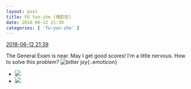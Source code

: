```yaml
---
layout: post
title: FU Yun-zhe (傅韵哲)
date: 2018-06-12 21:39
categories: [ 'fu-yun-zhe' ]
---
```


<div class="weibo-info">
  <a href="https://weibo.com/6505655408/Gl4048Xm0">2018-06-12 21:39</a>
</div>

The General Exam is near. May I get good scores! I'm a little nervous. How to solve this problem? ![bitter joy](https://img.t.sinajs.cn/t4/appstyle/expression/ext/normal/83/2018new_kuxiao_org.png){:.emoticon}

<!-- more -->

<ul class="weibo-pic-list-1">
  <li class="weibo-pic">
    <a href="http://wx2.sinaimg.cn/mw690/0076h49Wgy1fs8q3agebcj30u016c76j.jpg"><img src="http://wx2.sinaimg.cn/thumb150/0076h49Wgy1fs8q3agebcj30u016c76j.jpg"/></a>
  </li>
  <li class="weibo-pic">
    <a href="http://wx1.sinaimg.cn/mw690/0076h49Wgy1fs8q3azmrcj30u018gada.jpg"><img src="http://wx1.sinaimg.cn/thumb150/0076h49Wgy1fs8q3azmrcj30u018gada.jpg"/></a>
  </li>
</ul>
